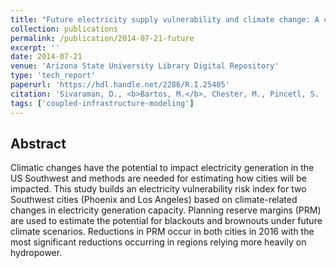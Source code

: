 ```yaml
---
title: "Future electricity supply vulnerability and climate change: A case study of Maricopa and Los Angeles counties"
collection: publications
permalink: /publication/2014-07-21-future
excerpt: ''
date: 2014-07-21
venue: 'Arizona State University Library Digital Repository'
type: 'tech_report'
paperurl: 'https://hdl.handle.net/2286/R.I.25405'
citation: 'Sivaraman, D., <b>Bartos, M.</b>, Chester, M., Pincetl, S. (2014). Future electricity supply vulnerability and climate change: A case study of Maricopa and Los Angeles counties. Working Paper Series. Stock Number: ASU-SSEBE-CESEM-2014-WPS-003'
tags: ['coupled-infrastructure-modeling']
---
```


## Abstract

Climatic changes have the potential to impact electricity generation in the US Southwest and methods are needed for estimating how cities will be impacted. This study builds an electricity vulnerability risk index for two Southwest cities (Phoenix and Los Angeles) based on climate-related changes in electricity generation capacity. Planning reserve margins (PRM) are used to estimate the potential for blackouts and brownouts under future climate scenarios. Reductions in PRM occur in both cities in 2016 with the most significant reductions occurring in regions relying more heavily on hydropower.

